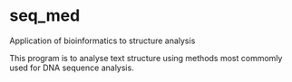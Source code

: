 # seq_med
Application of bioinformatics to structure analysis

This program is to analyse text structure using methods most commomly used for DNA sequence analysis.
